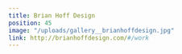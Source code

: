 ```yaml
---
title: Brian Hoff Design
position: 45
image: "/uploads/gallery__brianhoffdesign.jpg"
link: http://brianhoffdesign.com/#/work
---
```


